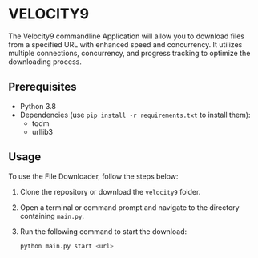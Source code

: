# VELOCITY9

The Velocity9 commandline Application will allow you to download files from a specified URL with enhanced speed and concurrency. It utilizes multiple connections, concurrency, and progress tracking to optimize the downloading process.

## Prerequisites

- Python 3.8
- Dependencies (use `pip install -r requirements.txt` to install them):
  - tqdm
  - urllib3

## Usage

To use the File Downloader, follow the steps below:

1. Clone the repository or download the `velocity9` folder.

2. Open a terminal or command prompt and navigate to the directory containing `main.py`.

3. Run the following command to start the download:

   ```bash
   python main.py start <url>
